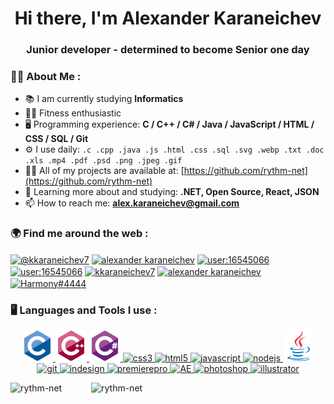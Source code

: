 <h1 align="center">Hi there, I'm Alexander Karaneichev</h1>
<h3 align="center">Junior developer - determined to become Senior one day</h3>

<!-- <img src="https://c.tenor.com/SNL9_xhZl9oAAAAj/waving-hand-joypixels.gif" height="30" width="30"/> -->

### 🤹🏼 About Me :
* 📚 I am currently studying **Informatics**
* 🏋🏼 Fitness enthusiastic 
* 🖥 Programming experience: **C / C++ / C# / Java / JavaScript / HTML / CSS / SQL / Git**
* ⚙️ I use daily: ```.c .cpp .java .js .html .css .sql .svg .webp .txt .doc .xls .mp4 .pdf .psd .png .jpeg .gif```
* 👨‍💻 All of my projects are available at: [https://github.com/rythm-net](https://github.com/rythm-net)
* 🌱 Learning more about and studying: **.NET, Open Source, React, JSON**
* 📫 How to reach me: **alex.karaneichev@gmail.com**

<h3 align="left">🌍 Find me around the web :</h3>
<p align="left">
<a href="https://twitter.com/@kkaraneichev7" target="blank"><img align="center" src="https://raw.githubusercontent.com/rahuldkjain/github-profile-readme-generator/master/src/images/icons/Social/twitter.svg" alt="@kkaraneichev7" height="30" width="40" /></a>
<a href="https://linkedin.com/in/alexander-karaneichev-05a38b200" target="blank"><img align="center" src="https://cdn.worldvectorlogo.com/logos/linkedin-icon-2.svg" alt="alexander karaneichev" height="30" width="40" /></a>
<a href="https://stackoverflow.com/users/16545066/alexander-karaneichev" target="blank"><img align="center" src="https://raw.githubusercontent.com/rahuldkjain/github-profile-readme-generator/master/src/images/icons/Social/stack-overflow.svg" alt="user:16545066" height="30" width="40" /></a>
<a href="https://gitlab.com/rythm-net" target="blank"><img align="center" src="https://cdn.worldvectorlogo.com/logos/gitlab.svg" alt="user:16545066" height="30" width="40" /></a>
<a href="https://instagram.com/kkaraneichev7" target="blank"><img align="center" src="https://cdn.worldvectorlogo.com/logos/instagram-2016-6.svg" alt="kkaraneichev7" height="30" width="40" /></a>
<a href="https://fb.com/alexander karaneichev" target="blank"><img align="center" src="https://raw.githubusercontent.com/rahuldkjain/github-profile-readme-generator/master/src/images/icons/Social/facebook.svg" alt="alexander karaneichev" height="30" width="40" /></a>
<a href="https://discord.gg/Harmony#4444" target="blank"><img align="center" src="https://cdn.worldvectorlogo.com/logos/discord-6.svg" alt="Harmony#4444" height="30" width="40" /></a>
</p>

<h3 align="left">🖥 Languages and Tools I use :</h3>
<p align="center"> 
  <a href="https://www.cprogramming.com/" target="_blank" rel="noreferrer"> <img src="https://raw.githubusercontent.com/devicons/devicon/master/icons/c/c-original.svg" alt="c" width="50" height="50"/> </a> 
  <a href="https://www.w3schools.com/cpp/" target="_blank" rel="noreferrer"> <img src="https://raw.githubusercontent.com/devicons/devicon/master/icons/cplusplus/cplusplus-original.svg" alt="cplusplus" width="50" height="50"/> </a> 
  <a href="https://www.w3schools.com/cs/" target="_blank" rel="noreferrer"> <img src="https://raw.githubusercontent.com/devicons/devicon/master/icons/csharp/csharp-original.svg" alt="csharp" width="50" height="50"/> </a> 
  <a href="https://www.w3schools.com/css/" target="_blank" rel="noreferrer"> <img src="https://cdn.worldvectorlogo.com/logos/css-3.svg" alt="css3" width="50" height="50"/> </a> 
  <a href="https://www.w3schools.com/html/default.asp" target="_blank" rel="noreferrer"> <img src="https://cdn.worldvectorlogo.com/logos/html-1.svg" alt="html5" width="50" height="50"/> </a>
  <a href="https://www.w3schools.com/js/default.asp" target="_blank" rel="noreferrer"> <img src="https://cdn.worldvectorlogo.com/logos/logo-javascript.svg" alt="javascript" width="50" height="50"/> </a>
  <a href="https://nodejs.org" target="_blank" rel="noreferrer"> <img src="https://cdn.worldvectorlogo.com/logos/nodejs-icon.svg" alt="nodejs" width="50" height="50"/> </a>
  <a href="https://www.java.com" target="_blank" rel="noreferrer"> <img src="https://raw.githubusercontent.com/devicons/devicon/master/icons/java/java-original.svg" alt="java" width="50" height="50"/> </a> 
  <a href="https://git-scm.com/" target="_blank" rel="noreferrer"> <img src="https://cdn.worldvectorlogo.com/logos/git-icon.svg" alt="git" width="50" height="50"/> </a> 
  <a href="https://www.adobe.com/in/products/indesign.html" target="_blank" rel="noreferrer"> <img src="https://cdn.worldvectorlogo.com/logos/indesign-cc.svg" alt="indesign" width="50" height="50"/> </a> 
  <a href="https://www.adobe.com/products/premierepro.html" target="_blank" rel="noreferrer"> <img src="https://cdn.worldvectorlogo.com/logos/premiere-cc.svg" alt="premierepro" width="50" height="50"/> </a>
  <a href="https://www.adobe.com/products/aftereffects.html" target="_blank" rel="noreferrer"> <img src="https://cdn.worldvectorlogo.com/logos/after-effects-cc.svg" alt="AE" width="50" height="50"/> </a> 
  <a href="https://www.photoshop.com/en" target="_blank" rel="noreferrer"> <img src="https://cdn.worldvectorlogo.com/logos/photoshop-cc-4.svg" alt="photoshop" width="50" height="50"/> </a>
  <a href="https://www.adobe.com/in/products/illustrator.html" target="_blank" rel="noreferrer"> <img src="https://cdn.worldvectorlogo.com/logos/adobe-illustrator-cc-2019.svg" alt="illustrator" width="50" height="50"/> </a> 
 </p>

<p align="left"><img align="left" src="https://github-readme-stats.vercel.app/api/top-langs?username=rythm-net&show_icons=true&locale=en&layout=compact" alt="rythm-net" /</p>

&nbsp;<img align="right" src="https://github-readme-stats.vercel.app/api?username=rythm-net&show_icons=true&locale=en" alt="rythm-net" width="375"/></p>
